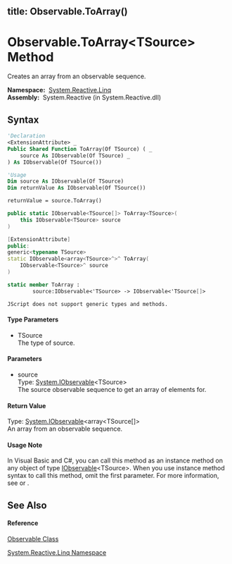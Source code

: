 title: Observable.ToArray<TSource>()
---
# Observable.ToArray\<TSource\> Method

Creates an array from an observable sequence.

**Namespace:**  [System.Reactive.Linq](System.Reactive.Linq/System.Reactive.Linq)  
**Assembly:**  System.Reactive (in System.Reactive.dll)

## Syntax

```vb
'Declaration
<ExtensionAttribute> _
Public Shared Function ToArray(Of TSource) ( _
    source As IObservable(Of TSource) _
) As IObservable(Of TSource())
```

```vb
'Usage
Dim source As IObservable(Of TSource)
Dim returnValue As IObservable(Of TSource())

returnValue = source.ToArray()
```

```csharp
public static IObservable<TSource[]> ToArray<TSource>(
    this IObservable<TSource> source
)
```

```c++
[ExtensionAttribute]
public:
generic<typename TSource>
static IObservable<array<TSource>^>^ ToArray(
    IObservable<TSource>^ source
)
```

```fsharp
static member ToArray : 
        source:IObservable<'TSource> -> IObservable<'TSource[]> 
```

```jscript
JScript does not support generic types and methods.
```

#### Type Parameters

- TSource  
  The type of source.

#### Parameters

- source  
  Type: [System.IObservable](https://msdn.microsoft.com/en-us/library/Dd990377)\<TSource\>  
  The source observable sequence to get an array of elements for.

#### Return Value

Type: [System.IObservable](https://msdn.microsoft.com/en-us/library/Dd990377)\<array\<TSource\[\]\>  
An array from an observable sequence.

#### Usage Note

In Visual Basic and C\#, you can call this method as an instance method on any object of type [IObservable](https://msdn.microsoft.com/en-us/library/Dd990377)\<TSource\>. When you use instance method syntax to call this method, omit the first parameter. For more information, see [](https://msdn.microsoft.com/en-us/library/Bb384936) or [](https://msdn.microsoft.com/en-us/library/Bb383977).

## See Also

#### Reference

[Observable Class](Observable/Observable)

[System.Reactive.Linq Namespace](System.Reactive.Linq/System.Reactive.Linq)
